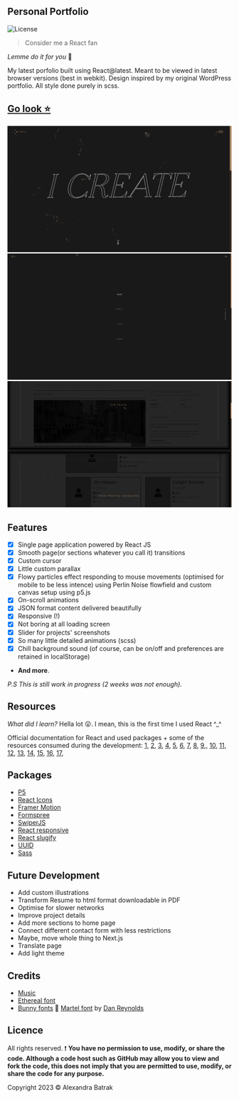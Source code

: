 ## Personal Portfolio

![License](https://img.shields.io/badge/license-UNLICENCE-3558AE.svg?labelColor=2F2E32&style=for-the-badge&logo=simple-icons)

> Consider me a React fan

_Lemme do it for you_ :brown_heart:

My latest porfolio built using React@latest.
Meant to be viewed in latest browser versions (best in webkit). Design inspired by my original WordPress portfolio. All style done purely in scss.

## [Go look :star:](https://alexandrabatrak.netlify.app/)

![Screenshot1](./public/reactportfolio/homepage.png)
![Screenshot2](./public/reactportfolio/menu.png)
![Screenshot3](./public/reactportfolio/projectspage.png)

## Features

- [x] Single page application powered by React JS
- [x] Smooth page(or sections whatever you call it) transitions
- [x] Custom cursor
- [x] Little custom parallax
- [x] Flowy particles effect responding to mouse movements (optimised for mobile to be less intence) using Perlin Noise flowfield and custom canvas setup using p5.js
- [x] On-scroll animations
- [x] JSON format content delivered beautifully
- [x] Responsive (!)
- [x] Not boring at all loading screen
- [x] Slider for projects' screenshots
- [x] So many little detailed animations (scss)
- [x] Chill background sound (of course, can be on/off and preferences are retained in localStorage)
- **And more**.

_P.S This is still work in progress (2 weeks was not enough)._

## Resources

_What did I learn?_ Hella lot :astonished:. I mean, this is the first time I used React ^\_^

Official documentation for React and used packages + some of the resources consumed during the development:
[1](https://bobbyhadz.com/blog/react-uselocation-may-be-used-only-in-context-of-router),
[2](https://haseeb-anwar.medium.com/react-with-sass-and-bootstrap-6eda9c61cd49),
[3](https://stackoverflow.com/questions/39195687/setting-a-backgroundimage-with-react-inline-styles),
[4](https://github.com/judygab/web-dev-projects/tree/main/personal-portfolio),
[5](https://codepen.io/ntenebruso/pen/QWLzVjY),
[6](https://codepen.io/antvo/pen/yXgOwd),
[7](https://www.aurigait.com/blog/how-to-implement-p5-js-javascript-canvas-library-with-react/),
[8](https://stackoverflow.com/questions/72349396/react-component-is-duplicated-with-p5-js-canvas),
[9](https://www.lloydatkinson.net/posts/2022/how-to-prevent-a-duplicated-canvas-when-using-p5-and-react-strict-mode/),,
[10](https://stackoverflow.com/questions/72274015/react-strictmode-double-initializasion-where-to-put-logic-that-should-be-execu),
[11](https://stackoverflow.com/questions/67134602/p5js-resizecanvas-is-not-a-function-on-resize),
[12](https://javascript.plainenglish.io/react-performance-optimization-ft-memoization-61b765c4c619),
[13](https://www.digitalocean.com/community/tutorials/how-to-avoid-performance-pitfalls-in-react-with-memo-usememo-and-usecallback),
[14](https://matthewjamestaylor.com/responsive-font-size#:~:text=When%20using%20responsive%20font%20sizes,to%20your%20base%20font%20size.&text=Using%20rems%20in%20this%20way,so%20they%20always%20look%20good.),
[15](https://stackoverflow.com/questions/47686345/playing-sound-in-react-js),
[16](https://stackoverflow.com/questions/59455917/window-addeventlistenerload-function-not-working-in-reactgatsby),
[17](https://blog.openreplay.com/creating-a-table-of-content-widget-in-react/),

## Packages

- [P5](https://p5js.org/)
- [React Icons](https://react-icons.github.io/)
- [Framer Motion](https://www.framer.com/motion/)
- [Formspree](https://formspree.io/)
- [SwiperJS](https://swiperjs.com/)
- [React responsive](https://www.npmjs.com/package/react-responsive)
- [React slugify](https://www.npmjs.com/package/react-slugify)
- [UUID](https://www.npmjs.com/package/uuid)
- [Sass](https://sass-lang.com/)

## Future Development

- Add custom illustrations
- Transform Resume to html format downloadable in PDF
- Optimise for slower networks
- Improve project details
- Add more sections to home page
- Connect different contact form with less restrictions
- Maybe, move whole thing to Next.js
- Translate page
- Add light theme

## Credits

- [Music](https://www.purple-planet.com/)
- [Ethereal font](https://creativemarket.com/kereatype/7012712-Ethereal-Elegant-Serif-Family)
- [Bunny fonts](https://fonts.bunny.net/) :rabbit2: [Martel font](https://fonts.bunny.net/family/martel) by [Dan Reynolds](http://sorkintype.com/)

## Licence

All rights reserved. :exclamation: **You have no permission to use, modify, or share the code. Although a code host such as GitHub may allow you to view and fork the code, this does not imply that you are permitted to use, modify, or share the code for any purpose.**

Copyright 2023 :copyright: Alexandra Batrak
